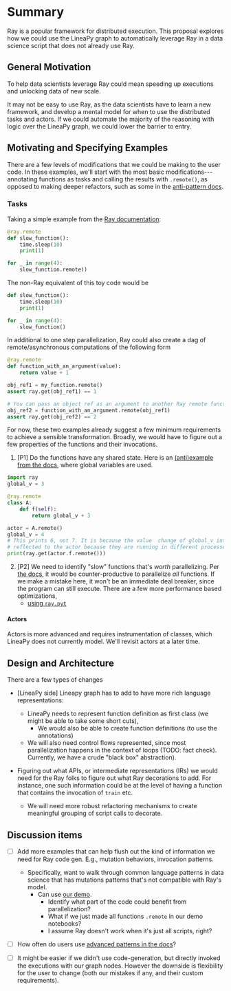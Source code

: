 # Summary

Ray is a popular framework for distributed execution. This proposal explores 
how we could use the LineaPy graph to automatically leverage Ray in a data
science script that does not already use Ray.

## General Motivation

To help data scientists leverage Ray could mean speeding up executions 
and unlocking data of new scale.

It may not be easy to use Ray, as the data scientists have to learn a new framework, and develop a mental model for when to use the distributed tasks and actors.  If we could automate the majority of the reasoning with logic over the LineaPy graph, we could lower the barrier to entry.

## Motivating and Specifying Examples

There are a few levels of modifications that we could be making to the user 
code. In these examples, we'll start with the most basic modifications---annotating functions as tasks and calling the results with `.remote()`, as opposed to making deeper refactors, such as some in the [anti-pattern docs](https://docs.ray.io/en/releases-1.8.0/ray-design-patterns/index.html).

### Tasks

Taking a simple example from the [Ray documentation](https://docs.ray.io/en/master/ray-core/tasks.html#ray-remote-functions):

```python
@ray.remote
def slow_function():
    time.sleep(10)
    print(1)

for _ in range(4):
    slow_function.remote()
```

The non-Ray equivalent of this toy code would be

```python
def slow_function():
    time.sleep(10)
    print(1)

for _ in range(4):
    slow_function()
```

In additional to one step parallelization, Ray could also create a dag of 
remote/asynchronous computations of the following form

```python
@ray.remote
def function_with_an_argument(value):
    return value + 1

obj_ref1 = my_function.remote()
assert ray.get(obj_ref1) == 1

# You can pass an object ref as an argument to another Ray remote function.
obj_ref2 = function_with_an_argument.remote(obj_ref1)
assert ray.get(obj_ref2) == 2
```

For now, these two examples already suggest a few minimum requirements to achieve a sensible transformation. Broadly, we would have to figure out a few
 properties of the functions and their invocations.

1. [P1] Do the functions have any shared state. Here is an [(anti)example from the docs](https://docs.ray.io/en/releases-1.8.0/ray-design-patterns/unnecessary-ray-get.html), where global variables are used.

```python
import ray
global_v = 3

@ray.remote
class A:
    def f(self):
        return global_v + 3

actor = A.remote()
global_v = 4
# This prints 6, not 7. It is because the value  change of global_v inside a driver is not
# reflected to the actor because they are running in different processes.
print(ray.get(actor.f.remote()))
```

2. [P2] We need to identify "slow" functions that's _worth_ parallelizing. 
Per [the docs](https://docs.ray.io/en/releases-1.8.0/ray-design-patterns/fine-grained-tasks.html), it would be counter-productive to parallelize _all_ functions. If we make a mistake here, it won't be an immediate deal breaker, since the program can still execute. There are a few more performance based optimizations,
   - [using `ray.pyt`](https://docs.ray.io/en/releases-1.8.0/ray-design-patterns/closure-capture.html)



#### Actors

Actors is more advanced and requires instrumentation of classes, which LineaPy does not currently model. We'll revisit actors at a later time.

## Design and Architecture

There are a few types of changes

- [LineaPy side] Lineapy graph has to add to have more rich language
  representations:
  - LineaPy needs to represent function definition as first class (we might be 
    able to take some short cuts),
      - We would also be able to create function definitions (to use the annotations)
  - We will also need control flows represented, since most parallelization
    happens in the context of loops (TODO: fact check). Currently, we have a 
    crude "black box" abstraction).


- Figuring out what APIs, or intermediate representations (IRs) we would need 
  for the Ray folks to figure out what Ray decorations to add. For instance,
  one such information could be at the level of having a function that contains
  the invocation of `train` etc.
  - We will need more robust refactoring mechanisms to create
  meaningful grouping of script calls to decorate.



## Discussion items

- [ ] Add more examples that can help flush out the kind of information we need for Ray code gen. E.g., mutation behaviors, invocation patterns.
  - Specifically, want to walk through common language patterns in data science
  that has mutations patterns that's not compatible with Ray's model.
    - Can use [our demo](https://github.com/LineaLabs/demos/blob/main/story/clean_up_a_messy_notebook/clean_up_a_messy_notebook.ipynb).
       - Identify what part of the code could benefit from parallelization?
       - What if we just made all functions `.remote` in our demo notebooks?
       - I assume Ray doesn't work when it's just all scripts, right?

- [ ] How often do users use [advanced patterns in the docs](https://docs.ray.io/en/releases-1.8.0/ray-design-patterns/concurrent-operations-async-actor.html)?

- [ ] It might be easier if we didn't use code-generation, but directly invoked
      the executions with our graph nodes. However the downside is flexibility for the user to change (both our mistakes if any, and their custom requirements).
    